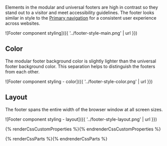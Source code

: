 Elements in the modular and universal footers are high in contrast so they stand 
out to a visitor and meet accessibility guidelines. The footer looks similar in 
style to the [Primary navigation](../navigation) for a consistent user 
experience across websites.

![Footer component styling]({{ '../footer-style-main.png' | url }})

## Color

The modular footer background color is slightly lighter than the universal 
footer background color. This separation helps to distinguish the footers from 
each other.

![Footer component styling - color]({{ '../footer-style-color.png' | url }})

## Layout

The footer spans the entire width of the browser window at all screen 
sizes.

![Footer component styling - layout]({{ '../footer-style-layout.png' | url }})

{% renderCssCustomProperties %}{% endrenderCssCustomProperties %}

{% renderCssParts %}{% endrenderCssParts %}
